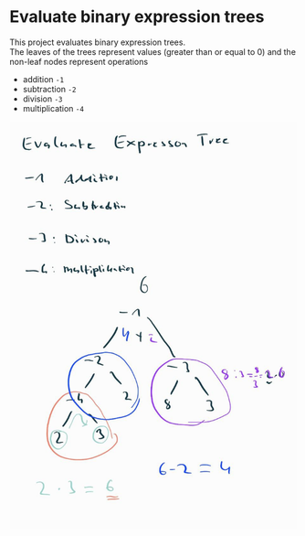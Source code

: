 # Evaluate binary expression trees
This  project  evaluates binary expression trees.  <br />
The leaves of the trees represent values (greater than or equal to 0) and the non-leaf nodes represent operations  <br />
 * addition `-1` <br >
 * subtraction `-2` <br >
 * division `-3` <br >
 * multiplication `-4` <br >

<p align="center">
  <img src="image/evalExpressionTree.jpg" alt="Size Limit CLI" width="738">
</p>

